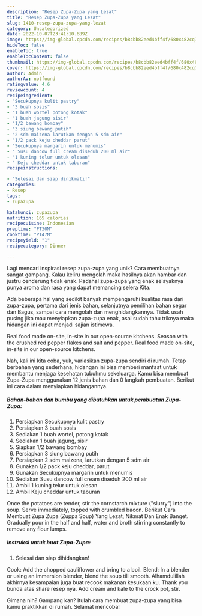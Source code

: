 ```yaml
---
description: "Resep Zupa-Zupa yang Lezat"
title: "Resep Zupa-Zupa yang Lezat"
slug: 1410-resep-zupa-zupa-yang-lezat
category: Uncategorized
date: 2022-10-07T23:41:10.689Z
image: https://img-global.cpcdn.com/recipes/b8cbb82eed4bff4f/680x482cq70/zupa-zupa-foto-resep-utama.jpg
hideToc: false
enableToc: true
enableTocContent: false
thumbnail: https://img-global.cpcdn.com/recipes/b8cbb82eed4bff4f/680x482cq70/zupa-zupa-foto-resep-utama.jpg
cover: https://img-global.cpcdn.com/recipes/b8cbb82eed4bff4f/680x482cq70/zupa-zupa-foto-resep-utama.jpg
author: Admin
authorAv: notfound
ratingvalue: 4.6
reviewcount: 4
recipeingredient:
- "Secukupnya kulit pastry"
- "3 buah sosis"
- "1 buah wortel potong kotak"
- "1 buah jagung sisir"
- "1/2 bawang bombay"
- "3 siung bawang putih"
- "2 sdm maizena larutkan dengan 5 sdm air"
- "1/2 pack keju cheddar parut"
- "Secukupnya margarin untuk menumis"
- " Susu dancow full cream diseduh 200 ml air"
- "1 kuning telur untuk olesan"
- " Keju cheddar untuk taburan"
recipeinstructions:

- "Selesai dan siap dinikmati!"
categories:
- Resep
tags:
- zupazupa

katakunci: zupazupa 
nutrition: 165 calories
recipecuisine: Indonesian
preptime: "PT30M"
cooktime: "PT47M"
recipeyield: "1"
recipecategory: Dinner

---
```





Lagi mencari inspirasi resep zupa-zupa yang unik? Cara membuatnya sangat gampang. Kalau keliru mengolah maka hasilnya akan hambar dan justru cenderung tidak enak. Padahal zupa-zupa yang enak selayaknya punya aroma dan rasa yang dapat memancing selera Kita.





Ada beberapa hal yang sedikit banyak mempengaruhi kualitas rasa dari zupa-zupa, pertama dari jenis bahan, selanjutnya pemilihan bahan segar dan Bagus, sampai cara mengolah dan menghidangkannya. Tidak usah pusing jika mau menyiapkan zupa-zupa enak,      asal sudah tahu triknya maka hidangan ini dapat menjadi sajian istimewa.














Real food made on-site, in-site in our open-source kitchens. Season with the crushed red pepper flakes and salt and pepper. Real food made on-site, in-site in our open-source kitchens.






Nah, kali ini kita coba, yuk, variasikan zupa-zupa sendiri di rumah. Tetap berbahan yang sederhana, hidangan ini bisa memberi manfaat untuk membantu menjaga kesehatan tubuhmu sekeluarga. Kamu bisa membuat Zupa-Zupa menggunakan 12 jenis bahan dan 0 langkah pembuatan. Berikut ini cara dalam menyiapkan hidangannya.

<!--inarticleads1-->

##### Bahan-bahan dan bumbu yang dibutuhkan untuk pembuatan Zupa-Zupa:

1. Persiapkan Secukupnya kulit pastry
1. Persiapkan 3 buah sosis
1. Sediakan 1 buah wortel, potong kotak
1. Sediakan 1 buah jagung, sisir
1. Siapkan 1/2 bawang bombay
1. Persiapkan 3 siung bawang putih
1. Persiapkan 2 sdm maizena, larutkan dengan 5 sdm air
1. Gunakan 1/2 pack keju cheddar, parut
1. Gunakan Secukupnya margarin untuk menumis
1. Sediakan  Susu dancow full cream diseduh 200 ml air
1. Ambil 1 kuning telur untuk olesan
1. Ambil  Keju cheddar untuk taburan


Once the potatoes are tender, stir the cornstarch mixture (&#34;slurry&#34;) into the soup. Serve immediately, topped with crumbled bacon. Berikut Cara Membuat Zupa Zupa (Zuppa Soup) Yang Lezat, Nikmat Dan Enak Banget. Gradually pour in the half and half, water and broth stirring constantly to remove any flour lumps. 

<!--inarticleads2-->

##### Instruksi untuk buat Zupa-Zupa:


1. Selesai dan siap dihidangkan!

Cook: Add the chopped cauliflower and bring to a boil. Blend: In a blender or using an immersion blender, blend the soup till smooth. Alhamdulillah akhirnya kesampaian juga buat recook makanan kesukaan ku. Thank you bunda atas share resep nya. Add cream and kale to the crock pot, stir. 

Gimana nih? Gampang kan? Itulah cara membuat zupa-zupa yang bisa kamu praktikkan di rumah. Selamat mencoba!
